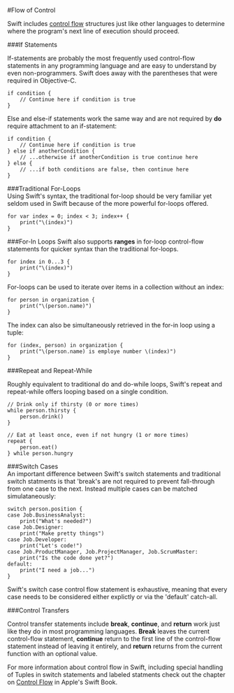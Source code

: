#Flow of Control  

Swift includes [control flow](https://en.wikipedia.org/wiki/Control_flow)   structures just like other languages to determine where the program's next line of execution should proceed.  

###If Statements  

If-statements are probably the most frequently used control-flow statements in any programming language and are easy to understand by even non-programmers. Swift does away with the parentheses that were required in Objective-C.  
```
if condition {
    // Continue here if condition is true
}
```

Else and else-if statements work the same way and are not required by **do** require attachment to an if-statement:  
```
if condition {
    // Continue here if condition is true
} else if anotherCondition {
    // ...otherwise if anotherCondition is true continue here
} else {
    // ...if both conditions are false, then continue here
}
```

###Traditional For-Loops  
Using Swift's syntax, the traditional for-loop should be very familiar yet seldom used in Swift because of the more powerful for-loops offered.
```
for var index = 0; index < 3; index++ {
    print("\(index)")
}
```

###For-In Loops
Swift also supports **ranges** in for-loop control-flow statements for quicker syntax than the traditional for-loops.  
```
for index in 0...3 {
    print("\(index)")
}
```

For-loops can be used to iterate over items in a collection without an index:  
```
for person in organization {
    print("\(person.name)")
}
```

The index can also be simultaneously retrieved in the for-in loop using a tuple:  
```
for (index, person) in organization {
    print("\(person.name) is employe number \(index)")
}
```

###Repeat and Repeat-While  

Roughly equivalent to traditional do and do-while loops, Swift's repeat and repeat-while offers looping based on a single condition.  

```
// Drink only if thirsty (0 or more times)
while person.thirsty {
    person.drink()
}

// Eat at least once, even if not hungry (1 or more times)
repeat {
    person.eat()
} while person.hungry
```

###Switch Cases  
An important difference between Swift's switch statements and traditional switch statments is that 'break's are not required to prevent fall-through from one case to the next. Instead multiple cases can be matched simulataneously:  
```
switch person.position {
case Job.BusinessAnalyst:
    print("What's needed?")
case Job.Designer:
    print("Make pretty things")
case Job.Developer:
    print("Let's code!")
case Job.ProductManager, Job.ProjectManager, Job.ScrumMaster:
    print("Is the code done yet?")
default:
    print("I need a job...")
}
```

Swift's switch case control flow statement is exhaustive, meaning that every case needs to be considered either explictly or via the 'default' catch-all.  

###Control Transfers  

Control transfer statements include **break**, **continue**, and **return** work just like they do in most programming languages. **Break** leaves the current control-flow statement, **continue** return to the first line of the control-flow statement instead of leaving it entirely, and **return** returns from the current function with an optional value.


For more information about control flow in Swift, including special handling of Tuples in switch statements and labeled statments check out the chapter on [Control Flow](https://developer.apple.com/library/ios/documentation/Swift/Conceptual/Swift_Programming_Language/ControlFlow.html) in Apple's Swift Book.  
